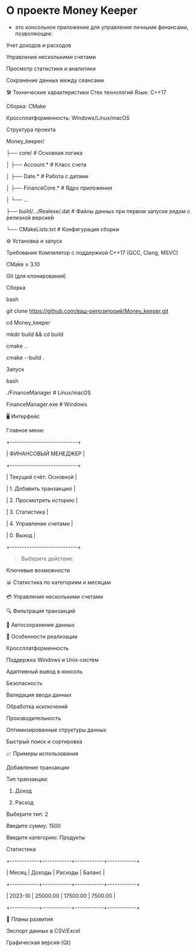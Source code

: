 # О проекте Money Keeper
- это консольное приложение для управления личными финансами, позволяющее:

Учет доходов и расходов

Управление несколькими счетами

Просмотр статистики и аналитики

Сохранение данных между сеансами

🛠 Технические характеристики
Стек технологий
Язык: C++17

Сборка: CMake

Кроссплатформенность: Windows/Linux/macOS

Структура проекта

Money_keeper/

├── core/               # Основная логика

│   ├── Account.*       # Класс счета

│   ├── Date.*          # Работа с датами

│   ├── FinanceCore.*   # Ядро приложения

│   └── ...            

├── build/.../Realese/.dat               # Файлы данных при первом запуске рядом с релизной версией

└── CMakeLists.txt      # Конфигурация сборки

⚙️ Установка и запуск

Требования
Компилятор с поддержкой C++17 (GCC, Clang, MSVC)

CMake ≥ 3.10

Git (для клонирования)

Сборка

bash

git clone https://github.com/ваш-репозиторий/Money_keeper.git

cd Money_keeper

mkdir build && cd build

cmake ..

cmake --build .

Запуск

bash

./FinanceManager  # Linux/macOS

FinanceManager.exe  # Windows


🖥 Интерфейс

Главное меню

+----------------------------+

|     ФИНАНСОВЫЙ МЕНЕДЖЕР    |

+----------------------------+

| Текущий счёт: Основной       |

| 1. Добавить транзакцию       |

| 2. Просмотреть историю       |

| 3. Статистика                |

| 4. Управление счетами        |

| 0. Выход                     |

+----------------------------+

> Выберите действие:
> 
Ключевые возможности

📊 Статистика по категориям и месяцам


💳 Управление несколькими счетами


🔍 Фильтрация транзакций


💾 Автосохранение данных


📝 Особенности реализации

Кроссплатформенность


Поддержка Windows и Unix-систем


Адаптивный вывод в консоль


Безопасность


Валидация ввода данных


Обработка исключений


Производительность


Оптимизированные структуры данных


Быстрый поиск и сортировка


📈 Примеры использования

Добавление транзакции

Тип транзакции:

1. Доход
  
2. Расход

Выберите тип: 2

Введите сумму: 1500

Введите категорию: Продукты

Статистика

+------------+------------+------------+------------+

|   Месяц    |   Доходы   |  Расходы   |  Баланс    |

+------------+------------+------------+------------+

| 2023-10    |   25000.00 |   17500.00 |    7500.00 |

+------------+------------+------------+------------+

🚀 Планы развития

Экспорт данных в CSV/Excel


Графическая версия (Qt)

